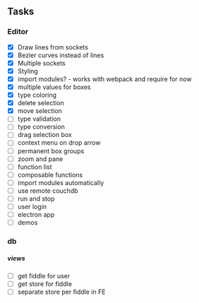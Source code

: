 ## Tasks

### Editor

- [x] Draw lines from sockets
- [x] Bezier curves instead of lines
- [x] Multiple sockets
- [x] Styling
- [x] import modules? - works with webpack and require for now
- [x] multiple values for boxes
- [x] type coloring
- [x] delete selection
- [x] move selection
- [ ] type validation
- [ ] type conversion
- [ ] drag selection box
- [ ] context menu on drop arrow
- [ ] permanent box groups
- [ ] zoom and pane
- [ ] function list
- [ ] composable functions
- [ ] import modules automatically
- [ ] use remote couchdb
- [ ] run and stop
- [ ] user login
- [ ] electron app
- [ ] demos

### db

##### views

- [ ] get fiddle for user
- [ ] get store for fiddle
- [ ] separate store per fiddle in FE